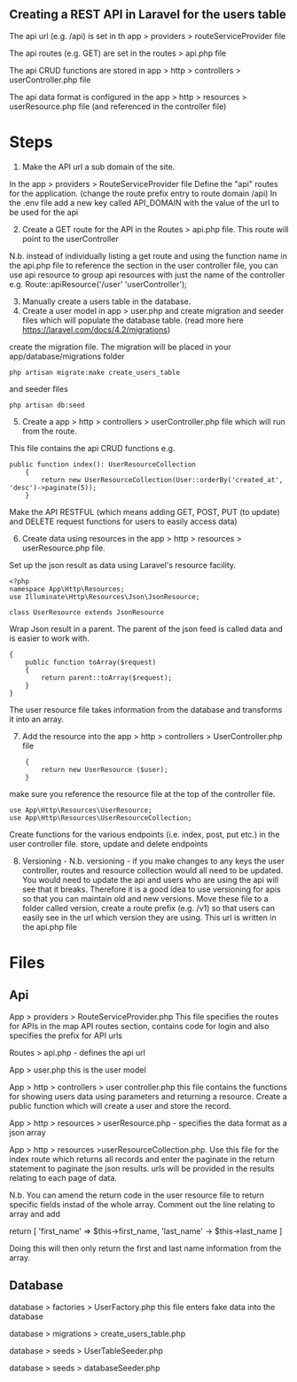 Creating a REST API in Laravel for the users table
----------------------------------------------------
The api url (e.g. /api) is set in th app > providers > routeServiceProvider file

The api routes (e.g. GET) are set in the routes > api.php file

The api CRUD functions are stored in app > http > controllers > userController.php file

The api data format is configured in the app > http > resources > userResource.php file (and referenced in the controller file)

Steps
========

1. Make the API url a sub domain of the site. 

In the app > providers > RouteServiceProvider file Define the "api" routes for the application. (change the route prefix entry to route domain /api)
In the .env file add a new key called API_DOMAIN with the value of the url to be used for the api

2. Create a GET route for the API in the Routes > api.php file.  This route will point to the userController

N.b. instead of individually listing a get route and using the function name in the api.php file to reference the section in the 
user controller file, you can use api resource to group api resources with just the name of the controller
e.g. Route::apiResource('/user' 'userController'); 

3. Manually create a users table in the database.
4. Create a user model in app > user.php and create migration and seeder files which will populate the database table. (read more here https://laravel.com/docs/4.2/migrations)

create the migration file. The migration will be placed in your app/database/migrations folder

```
php artisan migrate:make create_users_table
```
and seeder files 

```
php artisan db:seed
```

5. Create a app > http > controllers > userController.php file which will run from the route.

This file contains the api CRUD functions e.g.

```
public function index(): UserResourceCollection
    {
        return new UserResourceCollection(User::orderBy('created_at', 'desc')->paginate(5));
    }
```
    
Make the API RESTFUL (which means adding GET, POST, PUT (to update) and DELETE request functions for users to easily access data)

6. Create data using resources in the app > http > resources > userResource.php file. 

Set up the json result as data using Laravel's resource facility. 

```
<?php
namespace App\Http\Resources;
use Illuminate\Http\Resources\Json\JsonResource;

class UserResource extends JsonResource

```

Wrap Json result in a parent. The parent of the json feed is called data and is easier to work with. 

```
{
    public function toArray($request)
    {
        return parent::toArray($request); 
    }
}
```

The user resource file takes information from the database and transforms it into an array.

7.  Add the resource into the app > http > controllers > UserController.php file 

```public function show(User $user): UserResource
    {
        return new UserResource ($user);
    }
```

make sure you reference the resource file at the top of the controller file.

```
use App\Http\Resources\UserResource;
use App\Http\Resources\UserResourceCollection;
```


Create functions for the various endpoints (i.e. index, post, put etc.) in the user controller file. store, update and delete endpoints

8. Versioning - N.b. versioning - if you make changes to any keys the user controller, routes and resource collection would all need to be updated. You would need to update the api and users who are using the api will see that it breaks. Therefore it is a good idea to use versioning for apis so that you can maintain old and new versions. Move these file to a folder called version, create a route prefix (e.g. /v1) so that users can easily see in the url which version they are using.  This url is written in the api.php file  


Files
======
Api
----
App > providers > RouteServiceProvider.php This file specifies the routes for APIs in the map API routes section, contains code 
for login and also specifies the prefix for API urls 

Routes > api.php - defines the api url

App > user.php this is the user model

App > http > controllers > user controller.php this file contains the functions for showing users data using parameters and returning a 
resource. Create a public function which will create a user and store the record.

App > http > resources > userResource.php - specifies the data format as a json array

App > http > resources >userResourceCollection.php. Use this file for the index route which returns all records and enter the paginate in the return statement to paginate the json results.  urls will be provided in the results relating to each page of data.

N.b. You can amend the return code in the user resource file to return specific fields instad of the whole array.  Comment out the line relating to array and add

return [
'first_name' => $this->first_name,
'last_name' -> $this->last_name ]

Doing this will then only return the first and last name information from the array.

Database
---------
database > factories > UserFactory.php this file enters fake data into the database

database > migrations > create_users_table.php

database > seeds > UserTableSeeder.php

database > seeds > databaseSeeder.php


